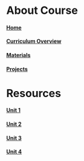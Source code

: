 # About Course
#### [Home](https://github.com/sei-entropy/SEI-Entropy-Wiki/wiki)
#### [Curriculum Overview](https://github.com/sei-entropy/SEI-Entropy-Wiki/wiki/Curriculum-Overview)
#### [Materials](https://github.com/sei-entropy/SEI-Entropy-Wiki/wiki/Materials)
#### [Projects](https://github.com/sei-entropy/SEI-Entropy-Wiki/wiki/Projects)

# Resources
#### [Unit 1](https://github.com/sei-entropy/SEI-Entropy-Wiki/wiki/Unit-1-Resources)
#### [Unit 2](https://github.com/sei-entropy/SEI-Entropy-Wiki/wiki/Unit-2-Resources)
#### [Unit 3](https://github.com/sei-entropy/SEI-Entropy-Wiki/wiki/Unit-3-Resources)
#### [Unit 4](https://github.com/sei-entropy/SEI-Entropy-Wiki/wiki/Unit-4-Resources)